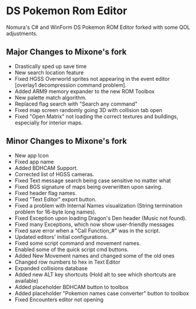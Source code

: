 # DS Pokemon Rom Editor

Nomura's C# and WinForm DS Pokemon ROM Editor forked with some QOL adjustments.

## Major Changes to Mixone's fork
- Drastically sped up save time
- New search location feature
- Fixed HGSS Overworld sprites not appearing in the event editor [overlay1 decompression command problem].
- Added ARM9 memory expander to the new ROM Toolbox
- New palette match algorithm.
- Replaced flag search with "Search any command"
- Fixed map screen randomly going 3D with collision tab open
- Fixed "Open Matrix" not loading the correct textures and buildings, especially for interior maps.



## Minor Changes to Mixone's fork

- New app Icon
- Fixed app name
- Added BDHCAM Support.
- Corrected list of HGSS cameras.
- Fixed Text message search being case sensitive no matter what
- Fixed BGS signature of maps being overwritten upon saving.
- Fixed header flag names.
- Fixed "Text Editor" export button.
- Fixed a problem with Internal Names visualization (String termination problem for 16-byte long names).
- Fixed Exception upon loading Dragon's Den header (Music not found).
- Fixed many Exceptions, which now show user-friendly messages
- Fixed save error when a "Call Function_#" was in the script.
- Updated editors' initial configurations.
- Fixed some script command and movement names.
- Enabled some of the quick script cmd buttons.
- Added New Movement names and changed some of the old ones
- Changed row numbers to hex in Text Editor
- Expanded collisions database
- Added new ALT key shortcuts (Hold alt to see which shortcuts are available)
- Added placeholder BDHCAM button to toolbox
- Added placeholder "Pokemon names case converter" button to toolbox
- Fixed Encounters editor not opening
